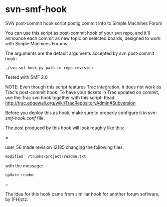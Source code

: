 svn-smf-hook
============

SVN post-commit hook script postig commit info to Simple Machines Forum

You can use this script as post-commit hook of your svn repo,
and it'll announce each commit as new topic on selected boards,
designed to work with Simple Machines Forums.

The arguments are the default arguments accepted by svn post-commit hook:

~~~
./svn-smf-hook.py path-to-repo revision
~~~

Tested with SMF 2.0

NOTE: Even though this script features Trac integration, it does not work as Trac's post-commit hook. To have your tickets in Trac updated on commit, use the Trac svn hook together with this script. Read: http://trac.edgewall.org/wiki/TracRepositoryAdmin#Subversion

Before you deploy this as hook, make sure to properly configure it in *svn-smf-hook.conf* file.

The post produced by this hook will look roughly like this:

=

user_56 made revision 12185 changing the following files:

~~~
modified  /trunks/project/readme.txt
~~~
with the message:

~~~
update readme
~~~

=

The idea for this hook came from similiar hook for another forum software, by [FH]ctz.
